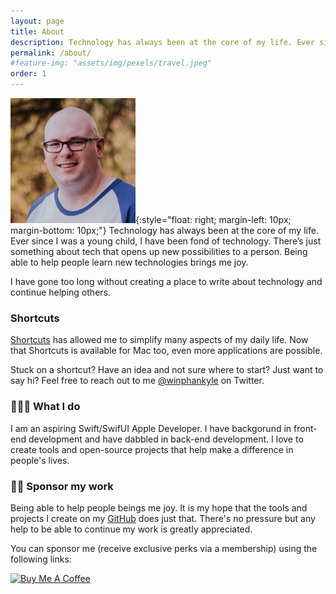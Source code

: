```yaml
---
layout: page
title: About
description: Technology has always been at the core of my life. Ever since I was a young child, I have been fond of technology. There’s just something about tech that opens up new possibilities to a person. Being able to help people learn new technologies brings me joy.
permalink: /about/
#feature-img: "assets/img/pexels/travel.jpeg"
order: 1
---
```


![Kyle Reddoch](/assets/img/kyle-profile-pic.jpg){:style="float: right; margin-left: 10px; margin-bottom: 10px;"}
Technology has always been at the core of my life. Ever since I was a young child, I have been fond of technology. There’s just something about tech that opens up new possibilities to a person. Being able to help people learn new technologies brings me joy.

I have gone too long without creating a place to write about technology and continue helping others.

### Shortcuts

[Shortcuts](https://apps.apple.com/us/app/shortcuts/id915249334?mt=8&ign-mpt=uo%3D4) has allowed me to simplify many aspects of my daily life. Now that Shortcuts is available for Mac too, even more applications are possible.

Stuck on a shortcut? Have an idea and not sure where to start? Just want to say hi? Feel free to reach out to me [@winphankyle](https://www.twitter.com/winphankyle) on Twitter.

### 🧑🏻‍💻 What I do

I am an aspiring Swift/SwifUI Apple Developer. I have backgorund in front-end development and have dabbled in back-end development. I love to create tools and open-source projects that help make a difference in people's lives.

### 🙏🏼 Sponsor my work

Being able to help people beings me joy. It is my hope that the tools and projects I create on my [GitHub](https://github.com/kylereddoch) does just that. There's no pressure but any help to be able to continue my work is greatly appreciated.

You can sponsor me (receive exclusive perks via a membership) using the following links:

<a href="https://www.buymeacoffee.com/kylereddoch" target="_blank"><img src="https://cdn.buymeacoffee.com/buttons/v2/default-yellow.png" alt="Buy Me A Coffee" style="height: 60px !important;width: 217px !important;" ></a>

<script type='text/javascript' src='https://storage.ko-fi.com/cdn/widget/Widget_2.js'></script><script type='text/javascript'>kofiwidget2.init('Support Me on Ko-fi', '#29abe0', 'S6S374TCV');kofiwidget2.draw();</script>
